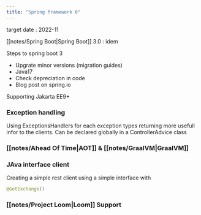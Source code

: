 ```yaml
---
title: "Spring framework 6"
---
```


target  date : 2022-11

[[notes/Spring Boot|Spring Boot]] 3.0 : idem

Steps to spring boot 3
- Upgrate minor versions (migration guides)
- Java17
- Check depreciation in code
- Blog post on spring.io

Supporting Jakarta EE9+ 

### Exception handling
Using ExceptionsHandlers for each exception types returning more usefull infor to the clients.
Can be declared globally in a ControllerAdvice class

### [[notes/Ahead Of Time|AOT]] & [[notes/GraalVM|GraalVM]]

### JAva interface client

Creating a simple rest client using a simple interface with 
```java
@GetExchange()
```

### [[notes/Project Loom|Loom]] Support